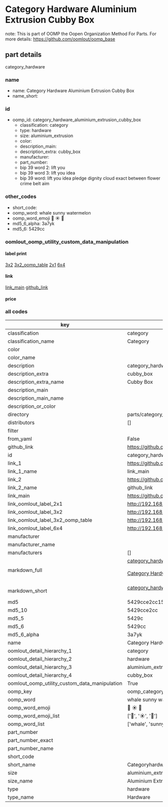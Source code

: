 # Category Hardware Aluminium Extrusion Cubby Box  

note: This is part of OOMP the Oopen Organization Method For Parts. For more details: https://github.com/oomlout/oomp_base

##  part details



category_hardware

### name
* name: Category Hardware Aluminium Extrusion Cubby Box
* name_short: 
### id
* oomp_id: category_hardware_aluminium_extrusion_cubby_box
  * classification: category
  * type: hardware
  * size: aluminium_extrusion
  * color: 
  * description_main: 
  * description_extra: cubby_box
  * manufacturer: 
  * part_number: 
  * bip 39 word 2: lift you
  * bip 39 word 3: lift you idea
  * bip 39 word: lift you idea pledge dignity cloud exact between flower crime belt aim

### other_codes
* short_code: 
* oomp_word: whale sunny watermelon
* oomp_word_emoji :whale: :sunny: :watermelon:
* md5_6_alpha: 3a7yk
* md5_6: 5429cc






### oomlout_oomp_utility_custom_data_manipulation
#### label print
[3x2](http://192.168.1.245:1112/?label=oomp%203a7yk)
[3x2_oomp_table](http://192.168.1.107:1112/?label=oomp%203a7yk)
[2x1](http://192.168.1.242:1112/?label=oomp%203a7yk)
[6x4](http://192.168.1.55:1112/?label=oomp%203a7yk)    

#### link

[link_main](https://github.com/oomlout/oomlout_oomp_current_version_messy/tree/main/parts/category_hardware_aluminium_extrusion_cubby_box) [github_link](https://github.com/oomlout/oomlout_oomp_part_src/tree/main/parts/category_hardware_aluminium_extrusion_cubby_box)                             

#### price







### all codes 
| key | value |  
| --- | --- |  
| classification | category |  
| classification_name | Category |  
| color |  |  
| color_name |  |  
| description | category_hardware |  
| description_extra | cubby_box |  
| description_extra_name | Cubby Box |  
| description_main |  |  
| description_main_name |  |  
| description_or_color |   |  
| directory | parts/category_hardware_aluminium_extrusion_cubby_box |  
| distributors | [] |  
| filter |  |  
| from_yaml | False |  
| github_link | https://github.com/oomlout/oomlout_oomp_part_src/tree/main/parts/category_hardware_aluminium_extrusion_cubby_box |  
| id | category_hardware_aluminium_extrusion_cubby_box |  
| link_1 | https://github.com/oomlout/oomlout_oomp_current_version_messy/tree/main/parts/category_hardware_aluminium_extrusion_cubby_box |  
| link_1_name | link_main |  
| link_2 | https://github.com/oomlout/oomlout_oomp_part_src/tree/main/parts/category_hardware_aluminium_extrusion_cubby_box |  
| link_2_name | github_link |  
| link_main | https://github.com/oomlout/oomlout_oomp_current_version_messy/tree/main/parts/category_hardware_aluminium_extrusion_cubby_box |  
| link_oomlout_label_2x1 | http://192.168.1.242:1112/?label=oomp%203a7yk |  
| link_oomlout_label_3x2 | http://192.168.1.245:1112/?label=oomp%203a7yk |  
| link_oomlout_label_3x2_oomp_table | http://192.168.1.107:1112/?label=oomp%203a7yk |  
| link_oomlout_label_6x4 | http://192.168.1.55:1112/?label=oomp%203a7yk |  
| manufacturer |  |  
| manufacturer_name |  |  
| manufacturers | [] |  
| markdown_full | [category_hardware_aluminium_extrusion_cubby_box](https://github.com/oomlout/oomlout_oomp_current_version_messy/tree/main/parts/category_hardware_aluminium_extrusion_cubby_box)<br>[](https://github.com/oomlout/oomlout_oomp_current_version_messy/tree/main/parts/category_hardware_aluminium_extrusion_cubby_box)<br>[Category Hardware Aluminium Extrusion Cubby Box](https://github.com/oomlout/oomlout_oomp_current_version_messy/tree/main/parts/category_hardware_aluminium_extrusion_cubby_box)<br><br> |  
| markdown_short | [category_hardware_aluminium_extrusion_cubby_box](https://github.com/oomlout/oomlout_oomp_current_version_messy/tree/main/parts/category_hardware_aluminium_extrusion_cubby_box)<br><br> |  
| md5 | 5429cce2cc15a9c8af9f0a68e0ffcc0b |  
| md5_10 | 5429cce2cc |  
| md5_5 | 5429c |  
| md5_6 | 5429cc |  
| md5_6_alpha | 3a7yk |  
| name | Category Hardware Aluminium Extrusion Cubby Box |  
| oomlout_detail_hierarchy_1 | category |  
| oomlout_detail_hierarchy_2 | hardware |  
| oomlout_detail_hierarchy_3 | aluminium_extrusion |  
| oomlout_detail_hierarchy_4 | cubby_box |  
| oomlout_oomp_utility_custom_data_manipulation | True |  
| oomp_key | oomp_category_hardware_aluminium_extrusion_cubby_box |  
| oomp_word | whale sunny watermelon |  
| oomp_word_emoji | :whale: :sunny: :watermelon: |  
| oomp_word_emoji_list | [':whale:', ':sunny:', ':watermelon:'] |  
| oomp_word_list | ['whale', 'sunny', 'watermelon'] |  
| part_number |  |  
| part_number_exact |  |  
| part_number_name |  |  
| short_code |  |  
| short_name | Categoryhardware |  
| size | aluminium_extrusion |  
| size_name | Aluminium Extrusion |  
| type | hardware |  
| type_name | Hardware |  

